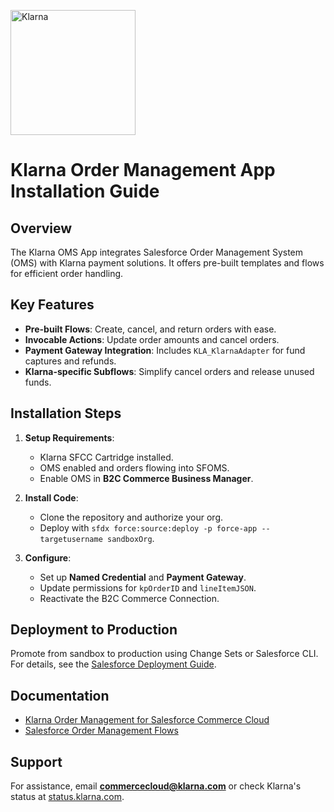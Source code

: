 [<img src="https://cdn.klarna.com/1.0/shared/image/generic/logo/global/basic/logo_black.png" alt="Klarna" width="200">](https://klarna.com)

# Klarna Order Management App Installation Guide

## Overview
The Klarna OMS App integrates Salesforce Order Management System (OMS) with Klarna payment solutions. It offers pre-built templates and flows for efficient order handling.

## Key Features
- **Pre-built Flows**: Create, cancel, and return orders with ease.
- **Invocable Actions**: Update order amounts and cancel orders.
- **Payment Gateway Integration**: Includes `KLA_KlarnaAdapter` for fund captures and refunds.
- **Klarna-specific Subflows**: Simplify cancel orders and release unused funds.

## Installation Steps
1. **Setup Requirements**:
   - Klarna SFCC Cartridge installed.
   - OMS enabled and orders flowing into SFOMS.
   - Enable OMS in **B2C Commerce Business Manager**.

2. **Install Code**:
   - Clone the repository and authorize your org.
   - Deploy with `sfdx force:source:deploy -p force-app --targetusername sandboxOrg`.

3. **Configure**:
   - Set up **Named Credential** and **Payment Gateway**.
   - Update permissions for `kpOrderID` and `lineItemJSON`.
   - Reactivate the B2C Commerce Connection.

## Deployment to Production
Promote from sandbox to production using Change Sets or Salesforce CLI. For details, see the [Salesforce Deployment Guide](https://help.salesforce.com/s/articleView?id=sf.deploy_overview.htm&type=5).

## Documentation
- [Klarna Order Management for Salesforce Commerce Cloud](https://docs.klarna.com/platform-solutions/e-commerce-platforms/salesforce-commerce-cloud/order-management)
- [Salesforce Order Management Flows](https://help.salesforce.com/articleView?id=om_configure_om_flows.htm)

## Support
For assistance, email **commercecloud@klarna.com** or check Klarna's status at [status.klarna.com](http://status.klarna.com/).

